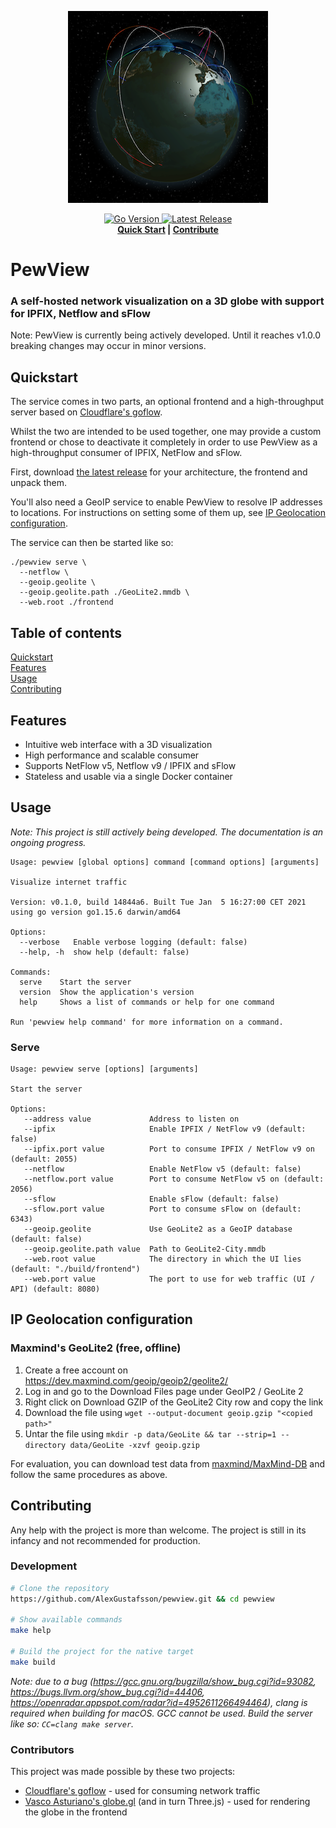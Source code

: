 <p align="center">
  <img src=".github/banner.png" alt="Banner">
</p>
<p align="center">
  <a href="https://github.com/AlexGustafsson/pewview/blob/master/go.mod">
    <img src="https://shields.io/github/go-mod/go-version/AlexGustafsson/pewview" alt="Go Version" />
  </a>
  <a href="https://github.com/AlexGustafsson/pewview/releases">
    <img src="https://flat.badgen.net/github/release/AlexGustafsson/pewview" alt="Latest Release" />
  </a>
  <br>
  <strong><a href="#quickstart">Quick Start</a> | <a href="#contribute">Contribute</a> </strong>
</p>

# PewView
### A self-hosted network visualization on a 3D globe with support for IPFIX, Netflow and sFlow

Note: PewView is currently being actively developed. Until it reaches v1.0.0 breaking changes may occur in minor versions.

## Quickstart
<a name="quickstart"></a>

The service comes in two parts, an optional frontend and a high-throughput server based on [Cloudflare's goflow](https://github.com/cloudflare/goflow).

Whilst the two are intended to be used together, one may provide a custom frontend or chose to deactivate it completely in order to use PewView as a high-throughput consumer of IPFIX, NetFlow and sFlow.

First, download [the latest release](https://github.com/AlexGustafsson/pewview/releases) for your architecture, the frontend and unpack them.

You'll also need a GeoIP service to enable PewView to resolve IP addresses to locations. For instructions on setting some of them up, see [IP Geolocation configuration](#geoip).

The service can then be started like so:

```
./pewview serve \
  --netflow \
  --geoip.geolite \
  --geoip.geolite.path ./GeoLite2.mmdb \
  --web.root ./frontend
```

## Table of contents

[Quickstart](#quickstart)<br/>
[Features](#features)<br />
[Usage](#usage)<br />
[Contributing](#contributing)

<a id="features"></a>
## Features

* Intuitive web interface with a 3D visualization
* High performance and scalable consumer
* Supports NetFlow v5, Netflow v9 / IPFIX and sFlow
* Stateless and usable via a single Docker container

## Usage
<a name="usage"></a>

_Note: This project is still actively being developed. The documentation is an ongoing progress._

```
Usage: pewview [global options] command [command options] [arguments]

Visualize internet traffic

Version: v0.1.0, build 14844a6. Built Tue Jan  5 16:27:00 CET 2021 using go version go1.15.6 darwin/amd64

Options:
  --verbose   Enable verbose logging (default: false)
  --help, -h  show help (default: false)

Commands:
  serve    Start the server
  version  Show the application's version
  help     Shows a list of commands or help for one command

Run 'pewview help command' for more information on a command.
```

### Serve

```
Usage: pewview serve [options] [arguments]

Start the server

Options:
   --address value             Address to listen on
   --ipfix                     Enable IPFIX / NetFlow v9 (default: false)
   --ipfix.port value          Port to consume IPFIX / NetFlow v9 on (default: 2055)
   --netflow                   Enable NetFlow v5 (default: false)
   --netflow.port value        Port to consume NetFlow v5 on (default: 2056)
   --sflow                     Enable sFlow (default: false)
   --sflow.port value          Port to consume sFlow on (default: 6343)
   --geoip.geolite             Use GeoLite2 as a GeoIP database (default: false)
   --geoip.geolite.path value  Path to GeoLite2-City.mmdb
   --web.root value            The directory in which the UI lies (default: "./build/frontend")
   --web.port value            The port to use for web traffic (UI / API) (default: 8080)
```

## IP Geolocation configuration
<a name="geoip"></a>

### Maxmind's GeoLite2 (free, offline)

1. Create a free account on https://dev.maxmind.com/geoip/geoip2/geolite2/
2. Log in and go to the Download Files page under GeoIP2 / GeoLite 2
3. Right click on Download GZIP of the GeoLite2 City row and copy the link
4. Download the file using `wget --output-document geoip.gzip "<copied path>"`
5. Untar the file using `mkdir -p data/GeoLite && tar --strip=1 --directory data/GeoLite -xzvf geoip.gzip`

For evaluation, you can download test data from [maxmind/MaxMind-DB](https://github.com/maxmind/MaxMind-DB/blob/c46c33c3c598c648013e2aa7458f8492f4ecfcce/test-data/GeoIP2-City-Test.mmdb) and follow the same procedures as above.

## Contributing
<a name="contributing"></a>

Any help with the project is more than welcome. The project is still in its infancy and not recommended for production.

### Development

```sh
# Clone the repository
https://github.com/AlexGustafsson/pewview.git && cd pewview

# Show available commands
make help

# Build the project for the native target
make build
```

_Note: due to a bug (https://gcc.gnu.org/bugzilla/show_bug.cgi?id=93082, https://bugs.llvm.org/show_bug.cgi?id=44406, https://openradar.appspot.com/radar?id=4952611266494464), clang is required when building for macOS. GCC cannot be used. Build the server like so: `CC=clang make server`._

### Contributors

This project was made possible by these two projects:

* [Cloudflare's goflow](https://github.com/cloudflare/goflow) - used for consuming network traffic
* [Vasco Asturiano's globe.gl](https://github.com/vasturiano/globe.gl) (and in turn Three.js) - used for rendering the globe in the frontend
